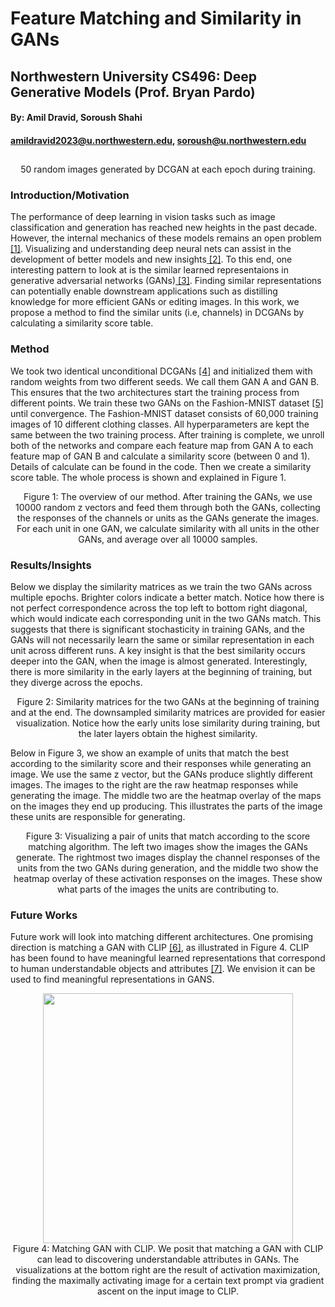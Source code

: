 # Feature Matching and Similarity in GANs
## Northwestern University CS496: Deep Generative Models (Prof. Bryan Pardo)
#### By: Amil Dravid, Soroush Shahi
#### amildravid2023@u.northwestern.edu, soroush@u.northwestern.edu
## 

<p align="center">
  <img src="https://github.com/faderani/DCGAN-Similarity/blob/main/assets/generation.gif" alt>
<br>
  50 random images generated by DCGAN at each epoch during training. 
</p>


### Introduction/Motivation

The performance of deep learning in vision tasks such as image classification and generation has reached new heights in the past decade. However, the internal mechanics of these models remains an open problem[ [1]](https://arxiv.org/pdf/1905.00414.pdf). Visualizing and understanding deep neural nets can assist in the development of better models and new insights[ [2]](https://openreview.net/pdf?id=Hyg_X2C5FX). To this end, one interesting pattern to look at is the similar learned representaions in generative adversarial networks (GANs)[ [3]](https://arxiv.org/pdf/1406.2661.pdf). Finding similar representations can potentially enable downstream applications such as distilling knowledge for more efficient GANs or editing images. In this work, we propose a method to find the similar units (i.e, channels) in DCGANs by calculating a similarity score table. 

### Method
We took two identical unconditional DCGANs [[4]](https://arxiv.org/pdf/1511.06434.pdf) and initialized them with random weights from two different seeds. We call them GAN A and GAN B. This ensures that the two architectures start the training process from different points. We train these two GANs on the Fashion-MNIST dataset [[5]](https://github.com/zalandoresearch/fashion-mnist) until convergence. The Fashion-MNIST dataset consists of 60,000 training images of 10 different clothing classes. All hyperparameters are kept the same between the two training process. After training is complete, we unroll both of the networks and compare each feature map from GAN A to each feature map of GAN B and calculate a similarity score (between 0 and 1). Details of calculate can be found in the code. Then we create a similarity score table. The whole process is shown and explained in Figure 1.


<p align="center">
  <img src="https://github.com/faderani/DCGAN-Similarity/blob/main/assets/method.gif" alt>
  <br>
  Figure 1: The overview of our method. After training the GANs, we use 10000 random z vectors and feed them through both the GANs, collecting the responses of the channels or units as the GANs generate the images. For each unit in one GAN, we calculate similarity with all units in the other GANs, and average over all 10000 samples. 
</p>


### Results/Insights

Below we display the similarity matrices as we train the two GANs across multiple epochs. Brighter colors indicate a better match. Notice how there is not perfect correspondence across the top left to bottom right diagonal, which would indicate each corresponding unit in the two GANs match. This suggests that there is significant stochasticity in training GANs, and the GANs will not necessarily learn the same or similar representation in each unit across different runs. A key insight is that the best similarity occurs deeper into the GAN, when the image is almost generated. Interestingly, there is more similarity in the early layers at the beginning of training, but they diverge across the epochs.

<p align="center">
  <img src="https://github.com/faderani/DCGAN-Similarity/blob/main/assets/smiliarity.png" alt>
  <br>
  Figure 2: Similarity matrices for the two GANs at the beginning of training and at the end. The downsampled similarity matrices are provided for easier visualization. Notice how the early units lose similarity during training, but the later layers obtain the highest similarity. 
</p>

Below in Figure 3, we show an example of units that match the best according to the similarity score and their responses while generating an image. We use the same z vector, but the GANs produce slightly different images. The images to the right are the raw heatmap responses while generating the image. The middle two are the heatmap overlay of the maps on the images they end up producing. This illustrates the parts of the image these units are responsible for generating. 


<p align="center">
  <img src="https://github.com/faderani/DCGAN-Similarity/blob/main/assets/results.png" alt>
  <br>
  Figure 3: Visualizing a pair of units that match according to the score matching algorithm. The left two images show the images the GANs generate. The rightmost two images display the channel responses of the units from the two GANs during generation, and the middle two show the heatmap overlay of these activation responses on the images. These show what parts of the images the units are contributing to. 
</p>

### Future Works
Future work will look into matching different architectures. One promising direction is matching a GAN with CLIP [[6]](https://arxiv.org/abs/2103.00020), as illustrated in Figure 4. CLIP has been found to have meaningful learned representations that correspond to human understandable objects and attributes [[7]](https://distill.pub/2021/multimodal-neurons/). We envision it can be used to find meaningful representations in GANS. 

<p align="center">
  <img src="https://github.com/faderani/DCGAN-Similarity/blob/main/assets/match_diff.png" width="400" alt>
  <br>
  Figure 4: Matching GAN with CLIP. We posit that matching a GAN with CLIP can lead to discovering understandable attributes in GANs. The visualizations at the bottom right are the result of activation maximization, finding the maximally activating image for a certain text prompt via gradient ascent on the input image to CLIP.
</p>
